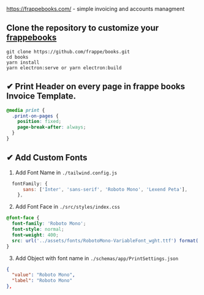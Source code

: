 https://frappebooks.com/ - simple invoicing and accounts managment

## Clone the repository to customize your [frappebooks](https://frappebooks.com/)
```
git clone https://github.com/frappe/books.git
cd books
yarn install
yarn electron:serve or yarn electron:build
```
## ✔ Print Header on every page in frappe books Invoice Template.
```css
@media print {
  .print-on-pages {
    position: fixed;
    page-break-after: always;
  }
}
```

## ✔ Add Custom Fonts

1. Add Font Name in `./tailwind.config.js`
```js
  fontFamily: {
      sans: ['Inter', 'sans-serif', 'Roboto Mono', 'Lexend Peta'],
    },
```
2. Add Font Face in `./src/styles/index.css`
```css
@font-face {
  font-family: 'Roboto Mono';
  font-style: normal;
  font-weight: 400;
  src: url('../assets/fonts/RobotoMono-VariableFont_wght.ttf') format('ttf');
}
```
3. Add Object with font name in `./schemas/app/PrintSettings.json`
```json
{
  "value": "Roboto Mono",
  "label": "Roboto Mono"
},
```
